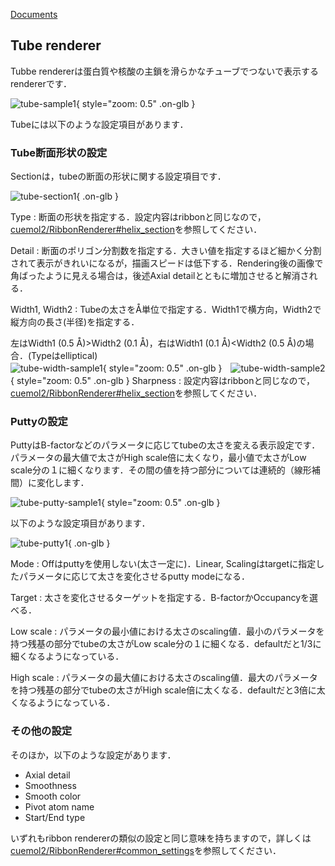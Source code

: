 [Documents](../../Documents)

## Tube renderer
Tubbe rendererは蛋白質や核酸の主鎖を滑らかなチューブでつないで表示するrendererです．


![tube-sample1](../../assets/images/cuemol2/TubeRenderer/tube-sample1.png){ style="zoom: 0.5" .on-glb }


Tubeには以下のような設定項目があります．

### Tube断面形状の設定
Sectionは，tubeの断面の形状に関する設定項目です．

![tube-section1](../../assets/images/cuemol2/TubeRenderer/tube-section1.png){ .on-glb }


Type
:   断面の形状を指定する．設定内容はribbonと同じなので，[cuemol2/RibbonRenderer#helix_section](../../cuemol2/RibbonRenderer#helix_section)を参照してください．

Detail
:   断面のポリゴン分割数を指定する．大きい値を指定するほど細かく分割されて表示がきれいになるが，描画スピードは低下する．Rendering後の画像で角ばったように見える場合は，後述Axial detailとともに増加させると解消される．

Width1, Width2
:   Tubeの太さをÅ単位で指定する．Width1で横方向，Width2で縦方向の長さ(半径)を指定する．<br />

左はWidth1 (0.5 Å)>Width2 (0.1 Å)，右はWidth1 (0.1 Å)<Width2 (0.5 Å)の場合．(Typeはelliptical)<br />
![tube-width-sample1](../../assets/images/cuemol2/TubeRenderer/tube-width-sample1.png){ style="zoom: 0.5" .on-glb }　![tube-width-sample2](../../assets/images/cuemol2/TubeRenderer/tube-width-sample2.png){ style="zoom: 0.5" .on-glb }
Sharpness
:   設定内容はribbonと同じなので，[cuemol2/RibbonRenderer#helix_section](../../cuemol2/RibbonRenderer#helix_section)を参照してください．


### Puttyの設定
PuttyはB-factorなどのパラメータに応じてtubeの太さを変える表示設定です．
パラメータの最大値で太さがHigh scale倍に太くなり，最小値で太さがLow scale分の１に細くなります．その間の値を持つ部分については連続的（線形補間）に変化します．

![tube-putty-sample1](../../assets/images/cuemol2/TubeRenderer/tube-putty-sample1.png){ style="zoom: 0.5" .on-glb }

以下のような設定項目があります．

![tube-putty1](../../assets/images/cuemol2/TubeRenderer/tube-putty1.png){ .on-glb }


Mode
:   Offはputtyを使用しない(太さ一定に)．Linear, Scalingはtargetに指定したパラメータに応じて太さを変化させるputty modeになる．

Target
:   太さを変化させるターゲットを指定する．B-factorかOccupancyを選べる．

Low scale
:   パラメータの最小値における太さのscaling値．最小のパラメータを持つ残基の部分でtubeの太さがLow scale分の１に細くなる．defaultだと1/3に細くなるようになっている．

High scale
:   パラメータの最大値における太さのscaling値．最大のパラメータを持つ残基の部分でtubeの太さがHigh scale倍に太くなる．defaultだと3倍に太くなるようになっている．



### その他の設定
そのほか，以下のような設定があります．
*  Axial detail
* Smoothness
* Smooth color
* Pivot atom name
* Start/End type

いずれもribbon rendererの類似の設定と同じ意味を持ちますので，詳しくは[cuemol2/RibbonRenderer#common_settings](../../cuemol2/RibbonRenderer#common_settings)を参照してください．